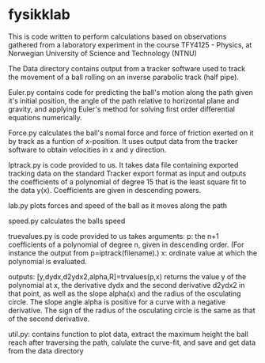 # fysikklab

This is code written to perform calculations based on observations gathered from a laboratory experiment in the
course TFY4125 - Physics, at Norwegian University of Science and Technology (NTNU)

The Data directory contains output from a tracker software used to track the movement of a ball rolling on an inverse
parabolic track (half pipe).

Euler.py contains code for predicting the ball's motion along the path given it's initial position, the angle of the path
relative to horizontal plane and gravity, and applying Euler's method for solving first order differential equations 
numerically.

Force.py calculates the ball's nomal force and force of friction exerted on it by track as a funtion of x-position. It
uses output data from the tracker software to obtain velocities in x and y direction.

Iptrack.py is code provided to us. 
It takes data file containing exported tracking data on the standard Tracker export format as input and outputs
the coefficients of a polynomial of degree 15 that is the least square fit to the data y(x). Coefficients are given in
descending powers.

lab.py plots forces and speed of the ball as it moves along the path

speed.py calculates the balls speed 

truevalues.py is code provided to us
takes arguments: 
p: the n+1 coefficients of a polynomial of degree n, given in descending order. 
(For instance the output from p=iptrack(filename).)
x: ordinate value at which the polynomial is evaluated.

outputs:
[y,dydx,d2ydx2,alpha,R]=trvalues(p,x) returns the value y of the polynomial at x, the derivative dydx and the 
second derivative d2ydx2 in that point, as well as the slope alpha(x) and the radius of the osculating circle.
The slope angle alpha is positive for a curve with a negative derivative. The sign of the radius of the 
osculating circle is the same as that of the second derivative.

util.py: contains function to plot data, extract the maximum height the ball reach after traversing the path, 
calulate the curve-fit, and save and get data from the data directory
